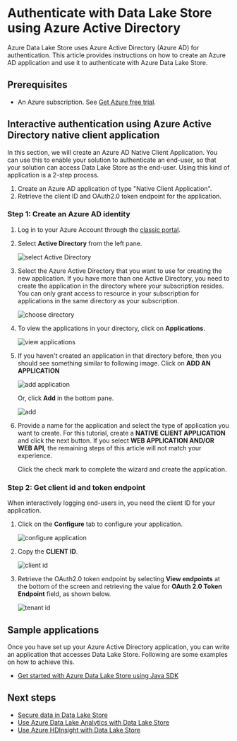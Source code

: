 <properties
   pageTitle="Authenticate Non-interactively with Data Lake Store using Azure Active Directory | Azure"
   description="Learn how to authenticate non-interactively with Data Lake Store using Azure Active Directory"
   services="data-lake-store"
   documentationCenter=""
   authors="nitinme"
   manager="paulettm"
   editor="cgronlun"/>

<tags
   ms.service="data-lake-store"
   ms.devlang="na"
   ms.topic="article"
   ms.tgt_pltfrm="na"
   ms.workload="big-data"
   ms.date="07/20/2016"
   ms.author="nitinme"/>

# Authenticate with Data Lake Store using Azure Active Directory

Azure Data Lake Store uses Azure Active Directory (Azure AD) for authentication. This article provides instructions on how to create an Azure AD application and use it to authenticate with Azure Data Lake Store.

## Prerequisites

* An Azure subscription. See [Get Azure free trial](https://azure.microsoft.com/pricing/free-trial/).

## Interactive authentication using Azure Active Directory native client application

In this section, we will create an Azure AD Native Client Application. You can use this to enable your solution to authenticate an end-user, so that your solution can access Data Lake Store as the end-user. Using this kind of application is a 2-step process.

1. Create an Azure AD application of type "Native Client Application".
2. Retrieve the client ID and OAuth2.0 token endpoint for the application.

### Step 1: Create an Azure AD identity

1. Log in to your Azure Account through the [classic portal](https://manage.windowsazure.com/).

2. Select **Active Directory** from the left pane.

     ![select Active Directory](./media/data-lake-store-authenticate-using-active-directory/active-directory.png)
     
3. Select the Azure Active Directory that you want to use for creating the new application. If you have more than one Active Directory, you need to create the application in the directory where your subscription resides. You can only grant access to resource in your subscription for applications in the same directory as your subscription.  

     ![choose directory](./media/data-lake-store-authenticate-using-active-directory/active-directory-details.png)
    
3. To view the applications in your directory, click on **Applications**.

     ![view applications](./media/data-lake-store-authenticate-using-active-directory/view-applications.png)

4. If you haven't created an application in that directory before, then you should see something similar to following image. Click on **ADD AN APPLICATION**

     ![add application](./media/data-lake-store-authenticate-using-active-directory/create-application.png)

     Or, click **Add** in the bottom pane.

     ![add](./media/data-lake-store-authenticate-using-active-directory/add-icon.png)

6. Provide a name for the application and select the type of application you want to create. For this tutorial, create a **NATIVE CLIENT APPLICATION** and click the next button. If you select **WEB APPLICATION AND/OR WEB API**, the remaining steps of this article will not match your experience.

	Click the check mark to complete the wizard and create the application.

### Step 2: Get client id and token endpoint

When interactively logging end-users in, you need the client ID for your application.

1. Click on the **Configure** tab to configure your application.

     ![configure application](./media/data-lake-store-authenticate-using-active-directory/application-configure.png)

2. Copy the **CLIENT ID**.
  
     ![client id](./media/data-lake-store-authenticate-using-active-directory/client-id.png)

3. Retrieve the OAuth2.0 token endpoint by selecting **View endpoints** at the bottom of the screen and retrieving the value for **OAuth 2.0 Token Endpoint** field, as shown below.  

	![tenant id](./media/data-lake-store-authenticate-using-active-directory/save-tenant.png)

## Sample applications

Once you have set up your Azure Active Directory application, you can write an application that accesses Data Lake Store. Following are some examples on how to achieve this.

* [Get started with Azure Data Lake Store using Java SDK](data-lake-store-get-started-java-sdk.md)

## Next steps

- [Secure data in Data Lake Store](data-lake-store-secure-data.md)
- [Use Azure Data Lake Analytics with Data Lake Store](../data-lake-analytics/data-lake-analytics-get-started-portal.md)
- [Use Azure HDInsight with Data Lake Store](data-lake-store-hdinsight-hadoop-use-portal.md)

